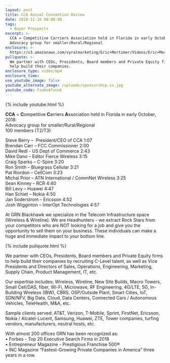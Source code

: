 ```yaml
---
layout: post
title: CCA Annual Convention Review
date: 2018-11-16 00:00:00
tags:
  - Buyer Prospects
excerpt: >-
  CCA = Competitive Carriers Association held in Florida in early October, 2018:
  Advocacy group for smaller/Rural/Regional
enclosure: >-
  https://s3.amazonaws.com/vyralmarketing/Eric+Mortimer/Videos/Eric+Mortimer+%2526+Associates+-+How+to+Pick+the+Right+Paint+for+Your+Project.mp4
pullquote: >-
  We partner with CEOs, Presidents, Board members and Private Equity firms to
  help build their companies.
enclosure_type: video/mp4
enclosure_time:
use_youtube_image: false
youtube_alternate_image: /uploads/sponsorship-ss.jpg
youtube_code: FzaHsAfunuk
---
```


{% include youtube.html %}

**CCA** = **C**ompetitive **C**arriers **A**ssociation held in Florida in early October, 2018:<br>Advocacy group for smaller/Rural/Regional<br>100 members (T2/T3)

Steve Berry – &nbsp;President/CEO of CCA 1:07<br>Brendan Carr – FCC Commissioner 2:00<br>David Redl - US Dept of Commerce 2:43<br>Mike Dano – Editor Fierce Wireless 3:15<br>Craig Sparks – C-Spire 3:20<br>Ron Smith – Bluegrass Cellular 3:21<br>Pat Riordon – CellCom 3:23<br>Michal Prior – ATN International / CommNet Wireless 3:25<br>Sean Kinney – RCR 4:40<br>Bill Levy – Huawei 4:47<br>Han Schiet – Nokia 4:50<br>Jan Soderstrom – Ericsson 4:52<br>Josh Wigginton – InterOpt Technologies 4:57

At GRN Blackhawk we specialize in the Telecom Infrastructure space (Wireless & Wireline). We are Headhunters - we extract Rock Stars from your competitors who are NOT looking for a job and give you the opportunity to sell them on your business. These individuals can make a huge and immediate impact to your bottom line.

{% include pullquote.html %}

We partner with CEOs, Presidents, Board members and Private Equity firms to help build their companies by recruiting C-Level talent, as well as Vice Presidents and Directors of Sales, Operations, Engineering, Marketing, Supply Chain, Product Management, IT, etc.&nbsp;

Our expertise includes; Wireless, Wireline, New Site Builds, Macro Towers, Small Cell/DAS, fiber, Wi-Fi, Microwave, RF Engineering, 4G/LTE, 5G, In-Building Wireless (IBW), CBRS, OSP/Outside Plant, Smart Cities, IoT, SDN/NFV, Big Data, Cloud, Data Centers, Connected Cars / Autonomous Vehicles, TeleHealth, M&A, etc.&nbsp;

Sample clients served: AT&T, Verizon, T-Mobile, Sprint, FirstNet, Ericsson, Nokia / Alcatel-Lucent, Samsung, Huawei, ZTE, Tower companies, turfing vendors, manufacturers, neutral hosts, etc.

With almost 200 offices GRN has been recognized as:<br>• Forbes - Top 20 Executive Search Firms in 2018<br>• Entrepreneur Magazine - Prestigious Franchise 500&reg;<br>• INC Magazine “Fastest-Growing Private Companies in America” three years in a row.